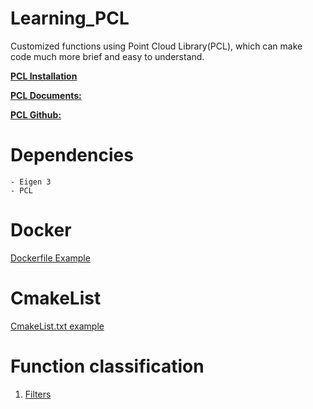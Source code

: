 # Learning_PCL
Customized functions using Point Cloud Library(PCL), which can make code much more brief and easy to understand.

[**PCL Installation**](https://pcl-tutorials.readthedocs.io/en/latest/compiling_pcl_posix.html)

[**PCL Documents:**](https://pointclouds.org/documentation/index.html)

[**PCL Github:**](https://github.com/PointCloudLibrary/pcl)

# Dependencies
    - Eigen 3
    - PCL
# Docker
[Dockerfile Example]()

# CmakeList
[CmakeList.txt example](https://github.com/LYON-WANG/Learning_PCL/blob/main/Filtering/CMakeLists.txt)

# Function classification
1. [Filters](https://github.com/LYON-WANG/Learning_PCL/tree/main/Filtering)